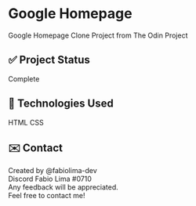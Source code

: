 # Google Homepage
Google Homepage Clone Project from The Odin Project

## ✅ Project Status
Complete

## 🔧 Technologies Used
HTML
CSS

## ✉️ Contact
Created by @fabiolima-dev  
Discord Fabio Lima #0710  
Any feedback will be appreciated.  
Feel free to contact me!